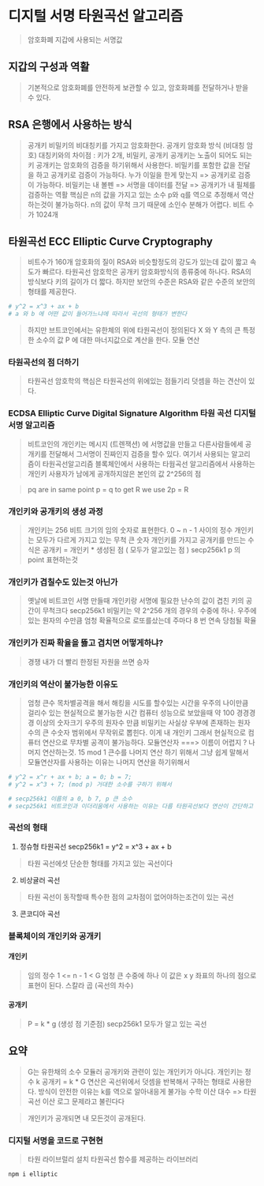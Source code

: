 # 디지털 서명 타원곡선 알고리즘
> 암호화폐 지갑에 사용되는 서명값

## 지갑의 구성과 역활
> 기본적으로 암호화폐를 안전하게 보관할 수 있고, 암호화폐를 전달하거나 받을 수 있다.

## RSA 은행에서 사용하는 방식
> 공개키 비밀키의 비대칭키를 가지고 암호화한다.
> 공개키 암호화 방식 (비대칭 암호)
> 대칭키와의 차이점 : 키가 2개, 비밀키, 공개키 
> 공개키는 노출이 되어도 되는 키
> 공개키는 암호화의 검증을 하기위해서 사용한다. 비밀키를 포함한 값을 전달을 하고 공개키로 검증이 가능하다.
> 누가 이일을 한게 맞는지 => 공개키로 검증이 가능하다.
> 비밀키는 내 볼펜 => 서명을 데이터를 전달 => 공개키가 내 필체를 검증하는 역활
> 핵심은 n의 값을 가지고 있는 소수 p와 q를 역으로 추정해서 역산하는것이 불가능하다.
> n의 값이 무척 크기 때문에 소인수 분해가 어렵다.
> 비트 수가 1024개

## 타원곡선 ECC Elliptic Curve Cryptography
> 비트수가 160개
> 암호화의 질이 RSA와 비슷할정도의 강도가 있는데
> 값이 짧고 속도가 빠르다.
> 타원곡선 암호학은 공개키 암호화방식의 종류중에 하나다.
> RSA의 방식보다 키의 길이가 더 짧다. 하지만 보안의 수준은 RSA와 같은 수준의 보안의 형태를 제공한다.

```sh
# y^2 = x^3 + ax + b
# a 와 b 에 어떤 값이 들어가느냐에 따라서 곡선의 형태가 변한다

```

> 하지만 브트코인에서는 유한체의 위에 타원곡선이 정의된다
> X 와 Y 측의 큰 특정한 소수의 값 P 에 대한 마너지값으로 계산을 한다.
> 모듈 연산

### 타원곡선의 점 더하기
> 타원곡선 암호학의 핵심은 타원곡선의 위에있는 점들기리 덧셈을 하는 견산이 있다.


### ECDSA Elliptic Curve Digital Signature Algorithm 타원 곡선 디지털 서명 알고리즘
> 비트코인의 개인키는 메시지 (트렌잭션) 에 서명값을 만들고 다른사람들에세 공개키를 전달해서 그서명이 진짜인지 검증을 할수 있다. 여기서 사용되는 알고리즘이 타원곡선알고리즘
> 블록체인에서 사용하는 타웜곡선 알고리즘에서 사용하는 개인키
> 사용자가 남에게 공개하지않은 본인의 값 2^256의 점

> pq are in same point p = q to get R we use 2p = R


### 개인키와 공개키의 생성 과정
> 개인키는 256 비트 크기의 임의 숫자로 표현한다. 0 ~ n - 1 사이의 정수
> 개인키는 모두가 다르게 가지고 있는 무척 큰 숫자
> 개인키를 가지고 공개키를 만드는 수식은 공개키 = 개인키 * 생성된 점 ( 모두가 알고있는 점 )  secp256k1  p 의 point 표현하는것

### 개인키가 겹칠수도 있는것 아닌가
> 옛날에 비트코인 서명 만들때 개인키랑 서명에 필요한 난수의 값이 겹친
> 키의 공간이 무척크다
> secp256k1  비밀키는 약 2^256 개의 경우의 수중에 하나.
> 우주에 있는 원자의 수만큼 엄청 확율적으로 로또를샀는데 주마다 8 번 연속 당첨될 확율

### 개인키가 진짜 확율을 뜷고 겹치면 어떻게하냐?
> 경쟁 내가 더 빨리 한정된 자원을 쓰면 승자

### 개인키의 역산이 불가능한 이유도 
> 엄청 큰수 목차별공격을 해서 해킹을 시도를 할수있는 시간을 우주의 나이만큼 걸리수 있는 현실적으로 불가능한
시간 컴퓨터 성능으로 보았을때
> 약 100 경경경경 이상의 숫자크기 
> 우주의 원자수 만큼
> 비밀키는 사실상 우부에 존재하는 원자수의 큰 수숫자 범위에서 무작위로 뽑힌다. 이게 내 개인키
> 그래서 현실적으로 컴퓨터 연산으로 무차별 공격이 불가능하다.
> 모듈연산자 ===> 이름이 어렵지 ? 나머지 연산하는것. 15 mod 1 큰수를 나머지 연산 하기 위해서 그냥 쉽게 말해서 모듈연산자를 사용하는 이유는 나머지 연산을 하기위해서

```sh
# y^2 = x^r + ax + b; a = 0; b = 7;
# y^2 = x^3 + 7; (mod p) 거대한 소수를 구하기 위해서

# secp256k1 이름의 a 0, b 7, p 큰 소수
# secp256k1 비트코인과 이더리움에서 사용하는 이유는 다름 타원곡선보다 연산이 간단하고 속도가 빠르기 때문에 사용하게 되었다

```

### 곡선의 형태 
1. 정슈형 타원곡선 secp256k1 = y^2 = x^3 + ax + b
> 타원 곡선에섯 단순한 형태를 가지고 있는 곡선이다

2. 비상귤러 곡선
> 타원 곡선이 동작할때 특수한 점의 교차점이 없어야하는조건이 있는 곡선

3. 콘코디아 곡선 

### 블록체이의 개인키와 공개키

#### 개인키
> 임의 정수 1 <= n - 1 < G  엄청 큰 수중에 하나 이 값은 x y 좌표의 하나의 점으로 표현이 된다. 스칼라 곱 (곡선의 차수)

#### 공개키 
> P = k * g (생성 점 기준점) secp256k1 모두가 알고 있는 곡선

## 요약 
> G는 유한채의 소수 모듈러 공개키와 관련이 있는 개인키가 아니다.
> 개인키는 정수 k 
> 공개키 = k * G 연산은 곡선위에서 덧셈을 반복해서 구하는 형태로 사용한다.
> 방식이 안전한 이유는 k를 역으로 알아내응게 불가능 
> 수학 이산 대수 => 타원 곡선 이산 로그 문제라고 불린다다

> 개인키가 공개되면 내 모든것이 공개된다.

### 디지털 서명을 코드로 구현현
> 타원 라이브럴리 설치
> 타원곡선 함수를 제공하는 라이브러리


```sh
npm i elliptic